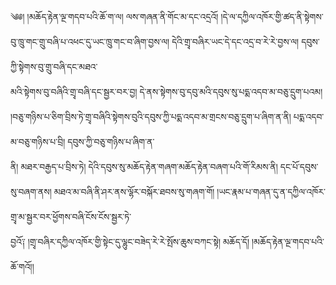 ﻿  
༄༅། །མཆོད་རྟེན་ལྔ་གདབ་པའི་ཆོ་ག་ལ། ལས་གཞན་ནི་གོང་མ་དང་འདྲའོ། །དེ་ལ་དཀྱིལ་འཁོར་གྱི་ཚད་ནི་སྟེགས་བུ་ཁྲུ་གང་གྲུ་བཞི་པ་འཕང་དུ་ཡང་ཁྲུ་གང་བ་ཞིག་བྱས་ལ། དེའི་གྲྭ་བཞིར་ཡང་དེ་དང་འདྲ་བ་རེ་རེ་བྱས་ལ། དབུས་ཀྱི་སྟེགས་བུ་གྲུ་བཞི་དང་མཐའ་  
མའི་སྟེགས་བུ་བཞིའི་གྲྭ་བཞི་དང་སྦྱར་བར་བྱ། དེ་ནས་སྟེགས་བུ་དབུ་མའི་དབུས་སུ་པདྨ་འདབ་མ་བཅུ་དྲུག་པའམ། །བཅུ་གཉིས་པ་ཅིག་བྲིས་ཏེ་གྲྭ་བཞིའི་སྟེགས་བུའི་དབུས་ཀྱི་པདྨ་འདབ་མ་གྲངས་བཅུ་དྲུག་པ་ཞིག་ན་ནི། པདྨ་འདབ་མ་བཅུ་གཉིས་པ་བྲི། དབུས་ཀྱི་བཅུ་གཉིས་པ་ཞིག་ན་  
ནི། མཐར་བརྒྱད་པ་བྲིས་ཏེ། དེའི་དབུས་སུ་མཆོད་རྟེན་གཞག་མཆོད་རྟེན་བཞག་པའི་གོ་རིམས་ནི། དང་པོ་དབུས་སུ་བཞག་ནས། མཐའ་མ་བཞི་ནི་ཤར་ནས་ལྷོར་བསྐོར་ཐབས་སུ་གཞག་གོ། །ཡང་རྣམ་པ་གཞན་དུ་ན་དཀྱིལ་འཁོར་གྲྭ་མ་སྦྱར་བར་ཕྱོགས་བཞི་ངོས་ངོས་སྦྱར་ཏེ་  
བྱའོ༑ །གྲྭ་བཞིར་དཀྱིལ་འཁོར་གྱི་སྟེང་དུ་ལྷུང་བཟེད་རེ་རེ་སྤོས་ཆུས་བཀང་སྟེ། མཆོད་དོ། །མཆོད་རྟེན་ལྔ་གདབ་པའི་ཆོ་གའོ།།  
  

